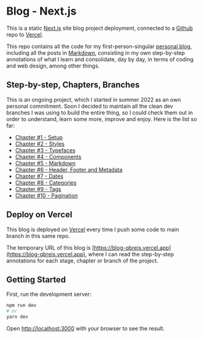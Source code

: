 # Blog - Next.js

This is a static [Next.js](https://nextjs.org/) site blog project deployment, connected to a [Github](https://github.com/) repo to [Vercel](https://vercel.com/).

This repo contains all the code for my first-person-singular [personal blog](https://blog-qbreis.vercel.app), including all the posts in [Markdown](https://www.markdownguide.org/), consisting in my own step-by-step annotations of what I learn and consolidate, day by day, in terms of coding and web design, among other things.

## Step-by-step, Chapters, Branches

This is an ongoing project, which I started in summer 2022 as an own personal commitment. Soon I decided to maintain all the clean dev branches I was using to build the entire thing, so I could check them out in order to understand, learn some more, improve and enjoy. Here is the list so far:

- [Chapter #1 - Setup](https://github.com/qbreis/blog/tree/dev-chapter-1-setup)
- [Chapter #2 - Styles](https://github.com/qbreis/blog/tree/dev-chapter-2-styles)
- [Chapter #3 - Typefaces](https://github.com/qbreis/blog/tree/dev-chapter-3-typefaces)
- [Chapter #4 - Components](https://github.com/qbreis/blog/tree/dev-chapter-4-components)
- [Chapter #5 - Markdown](https://github.com/qbreis/blog/tree/dev-chapter-5-markdown)
- [Chapter #6 - Header, Footer and Metadata](https://github.com/qbreis/blog/tree/dev-chapter-6-header-and-footer)
- [Chapter #7 - Dates](https://github.com/qbreis/blog/tree/dev-chapter-7-dates)
- [Chapter #8 - Categories](https://github.com/qbreis/blog/tree/dev-chapter-8-categories)
- [Chapter #9 - Tags](https://github.com/qbreis/blog/tree/dev-chapter-9-tags)
- [Chapter #10 - Pagination](https://blog-qbreis.vercel.app/posts/blog-next-js-10-pagination)

## Deploy on Vercel

This blog is deployed on [Vercel](https://vercel.com/) every time I push some code to main branch in this same repo.

The temporary URL of this blog is [https://blog-qbreis.vercel.app](https://blog-qbreis.vercel.app), where I can read the step-by-step annotations for each stage, chapter or branch of the project.

## Getting Started

First, run the development server:

```bash
npm run dev
# or
yarn dev
```

Open [http://localhost:3000](http://localhost:3000) with your browser to see the result.